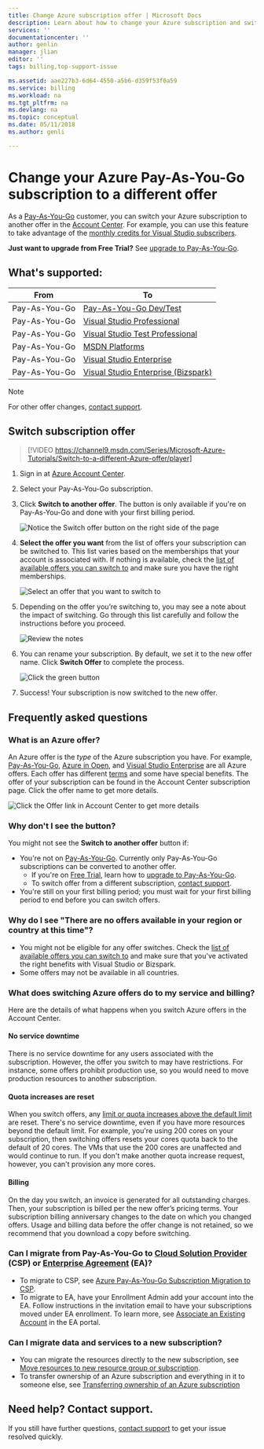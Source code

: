 ```yaml
---
title: Change Azure subscription offer | Microsoft Docs
description: Learn about how to change your Azure subscription and switch to a different offer using Azure Account Center
services: ''
documentationcenter: ''
author: genlin
manager: jlian
editor: ''
tags: billing,top-support-issue

ms.assetid: aae227b3-6d64-4550-a5b6-d359f53f0a59
ms.service: billing
ms.workload: na
ms.tgt_pltfrm: na
ms.devlang: na
ms.topic: conceptual
ms.date: 05/11/2018
ms.author: genli

---
```

# Change your Azure Pay-As-You-Go subscription to a different offer

As a [Pay-As-You-Go](https://azure.microsoft.com/offers/ms-azr-0003p/) customer, you can switch your Azure subscription to another offer in the [Account Center](https://account.windowsazure.com/Subscriptions). For example, you can use this feature to take advantage of the [monthly credits for Visual Studio subscribers](https://azure.microsoft.com/pricing/member-offers/msdn-benefits-details/). 

**Just want to upgrade from Free Trial?** See [upgrade to Pay-As-You-Go](billing-upgrade-azure-subscription.md).

## What's supported:

| From | To |
| --- | --- |
| Pay-As-You-Go |[Pay-As-You-Go Dev/Test](https://azure.microsoft.com/offers/ms-azr-0023p/) |
| Pay-As-You-Go |[Visual Studio Professional](https://azure.microsoft.com/offers/ms-azr-0059p/) |
| Pay-As-You-Go |[Visual Studio Test Professional](https://azure.microsoft.com/offers/ms-azr-0060p/) |
| Pay-As-You-Go |[MSDN Platforms](https://azure.microsoft.com/offers/ms-azr-0062p/) |
| Pay-As-You-Go |[Visual Studio Enterprise](https://azure.microsoft.com/offers/ms-azr-0063p/) |
| Pay-As-You-Go |[Visual Studio Enterprise (Bizspark)](https://azure.microsoft.com/offers/ms-azr-0064p/) |

> [!NOTE]
> For other offer changes, [contact support](https://portal.azure.com/?#blade/Microsoft_Azure_Support/HelpAndSupportBlade).
>
>

## Switch subscription offer

> [!VIDEO https://channel9.msdn.com/Series/Microsoft-Azure-Tutorials/Switch-to-a-different-Azure-offer/player]
>
>

1. Sign in at [Azure Account Center](https://account.windowsazure.com/Subscriptions).
1. Select your Pay-As-You-Go subscription.
1. Click **Switch to another offer**. The button is only available if you're on Pay-As-You-Go and done with your first billing period.

   ![Notice the Switch offer button on the right side of the page](./media/billing-how-to-switch-azure-offer/switchbutton.png)
1. **Select the offer you want** from the list of offers your subscription can be switched to. This list varies based on the memberships that your account is associated with. If nothing is available, check the [list of available offers you can switch to](#whats-supported) and make sure you have the right memberships. 

   ![Select an offer that you want to switch to](./media/billing-how-to-switch-azure-offer/selectoffer.png)
1. Depending on the offer you’re switching to, you may see a note about the impact of switching. Go through this list carefully and follow the instructions before you proceed.

   ![Review the notes](./media/billing-how-to-switch-azure-offer/thingstonote.png)
1. You can rename your subscription. By default, we set it to the new offer name. Click **Switch Offer** to complete the process.

   ![Click the green button](./media/billing-how-to-switch-azure-offer/confirmpage.png)
1. Success! Your subscription is now switched to the new offer.

## Frequently asked questions

### What is an Azure offer?

An Azure offer is the *type* of the Azure subscription you have. For example, [Pay-As-You-Go](https://azure.microsoft.com/offers/ms-azr-0003p/), [Azure in Open](https://azure.microsoft.com/offers/ms-azr-0111p/), and [Visual Studio Enterprise](https://azure.microsoft.com/offers/ms-azr-0063p/) are all Azure offers. Each offer has different [terms](https://azure.microsoft.com/support/legal/offer-details/) and some have special benefits. The offer of your subscription can be found in the Account Center subscription page. Click the offer name to get more details.

   ![Click the Offer link in Account Center to get more details](./media/billing-how-to-switch-azure-offer/offerlink.png)

### Why don't I see the button?

You might not see the **Switch to another offer** button if:

* You're not on [Pay-As-You-Go](https://azure.microsoft.com/offers/ms-azr-0003p/). Currently only Pay-As-You-Go subscriptions can be converted to another offer.
  * If you're on [Free Trial](https://azure.microsoft.com/free/), learn how to [upgrade to Pay-As-You-Go](billing-upgrade-azure-subscription.md).
  * To switch offer from a different subscription, [contact support](https://portal.azure.com/?#blade/Microsoft_Azure_Support/HelpAndSupportBlade).
* You're still on your first billing period; you must wait for your first billing period to end before you can switch offers.

### Why do I see "There are no offers available in your region or country at this time"?

* You might not be eligible for any offer switches. Check the [list of available offers you can switch to](#whats-supported) and make sure that you've activated the right benefits with Visual Studio or Bizspark.
* Some offers may not be available in all countries.

### What does switching Azure offers do to my service and billing?

Here are the details of what happens when you switch Azure offers in the Account Center.

#### No service downtime

There is no service downtime for any users associated with the subscription. However, the offer you switch to may have restrictions. For instance, some offers prohibit production use, so you would need to move production resources to another subscription.

#### Quota increases are reset

When you switch offers, any [limit or quota increases above the default limit](../azure-supportability/resource-manager-core-quotas-request.md) are reset. There's no service downtime, even if you have more resources beyond the default limit. For example, you're using 200 cores on your subscription, then switching offers resets your cores quota back to the default of 20 cores. The VMs that use the 200 cores are unaffected and would continue to run. If you don't make another quota increase request, however, you can't provision any more cores.

#### Billing

On the day you switch, an invoice is generated for all outstanding charges. Then, your subscription is billed per the new offer’s pricing terms. Your subscription billing anniversary changes to the date on which you changed offers. Usage and billing data before the offer change is not retained, so we recommend that you download a copy before switching.

### Can I migrate from Pay-As-You-Go to [Cloud Solution Provider](https://partner.microsoft.com/Solutions/cloud-reseller-overview) (CSP) or [Enterprise Agreement](https://azure.microsoft.com/pricing/enterprise-agreement/) (EA)?

* To migrate to CSP, see [Azure Pay-As-You-Go Subscription Migration to CSP](https://docs.microsoft.com/azure/cloud-solution-provider/migration/migration-from-payg-to-csp).
* To migrate to EA, have your Enrollment Admin add your account into the EA. Follow instructions in the invitation email to have your subscriptions moved under EA enrollment. To learn more, see [Associate an Existing Account](https://ea.azure.com/helpdocs/associateExistingAccount) in the EA portal.

### Can I migrate data and services to a new subscription?

* You can migrate the resources directly to the new subscription, see [Move resources to new resource group or subscription](../azure-resource-manager/resource-group-move-resources.md).
* To transfer ownership of an Azure subscription and everything in it to someone else, see [Transferring ownership of an Azure subscription](billing-subscription-transfer.md)

## Need help? Contact support.

If you still have further questions, [contact support](https://portal.azure.com/?#blade/Microsoft_Azure_Support/HelpAndSupportBlade) to get your issue resolved quickly.
